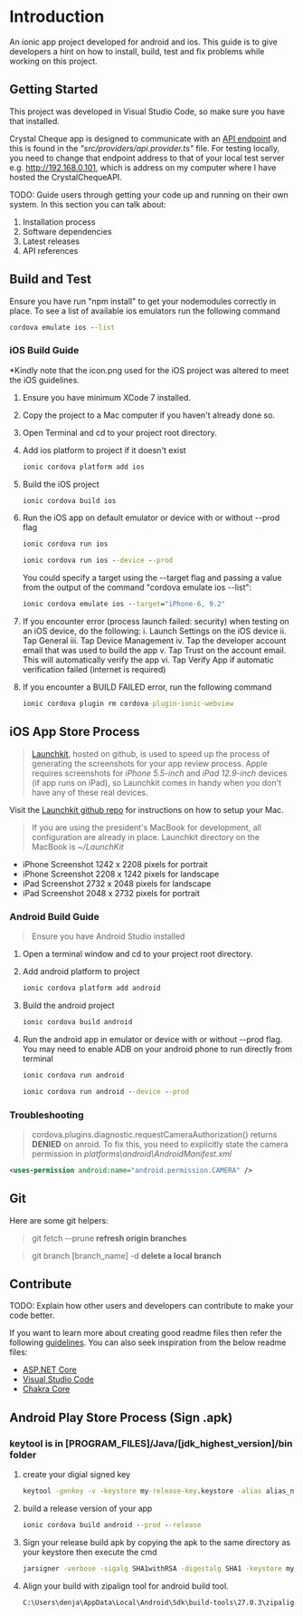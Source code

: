 # Introduction

An ionic app project developed for android and ios. This guide is to give developers a hint on how to install, build, test and fix problems while working on this project.

## Getting Started

This project was developed in Visual Studio Code, so make sure you have that installed.

Crystal Cheque app is designed to communicate with an [API endpoint](htttps://appliedline.com) and this is found in the _"src/providers/api.provider.ts"_ file. For testing locally, you need to change that endpoint address to that of your local test server e.g. <http://192.168.0.101>, which is address on my computer where I have hosted the CrystalChequeAPI.

TODO: Guide users through getting your code up and running on their own system. In this section you can talk about:

1. Installation process
2. Software dependencies
3. Latest releases
4. API references

## Build and Test

Ensure you have run "npm install" to get your nodemodules correctly in place.
To see a list of available ios emulators run the following command

```cmd
cordova emulate ios --list
```

### iOS Build Guide

*Kindly note that the icon.png used for the iOS project was altered to meet the iOS guidelines.

1. Ensure you have minimum XCode 7 installed.

2. Copy the project to a Mac computer if you haven't already done so.

3. Open Terminal and cd to your project root directory.

4. Add ios platform to project if it doesn't exist

    ```cmd
    ionic cordova platform add ios
    ```

5. Build the iOS project

    ```cmd
    ionic cordova build ios
    ```

6. Run the iOS app on default emulator or device with or without --prod flag

    ```cmd
    ionic cordova run ios
    ```

    ```cmd
    ionic cordova run ios --device --prod
    ```

    You could specify a target using the --target flag and passing a value from the output of the command "cordova emulate ios --list":

    ```cmd
    ionic cordova emulate ios --target="iPhone-6, 9.2"
    ```

7. If you encounter error (process launch failed: security) when testing on an iOS device, do the following:
 i. Launch Settings on the iOS device
 ii. Tap General
 iii. Tap Device Management
 iv. Tap the developer account email that was used to build the app
 v. Tap Trust on the account email. This will automatically verify the app
 vi. Tap Verify App if automatic verification failed (internet is required)

8. If you encounter a BUILD FAILED error, run the following command

    ```cmd
    ionic cordova plugin rm cordova-plugin-ionic-webview
    ```

## iOS App Store Process

> [Launchkit](https://github.com/launchkit/launchkit/), hosted on github, is used to speed up the process of generating the screenshots for your app review process. Apple requires screenshots for _iPhone 5.5-inch_ and _iPad 12.9-inch_ devices (if app runs on iPad), so Launchkit comes in handy when you don't have any of these real devices.

Visit the [Launchkit github repo](https://github.com/launchkit/launchkit/) for instructions on how to setup your Mac.

> If you are using the president's MacBook for development, all configuration are already in place.
Launchkit directory on the MacBook is _~/LaunchKit_

- iPhone Screenshot 1242 x 2208 pixels for portrait
- iPhone Screenshot 2208 x 1242 pixels for landscape
- iPad Screenshot 2732 x 2048 pixels for landscape
- iPad Screenshot 2048 x 2732 pixels for portrait

### Android Build Guide

> Ensure you have Android Studio installed

1. Open a terminal window and cd to your project root directory.

2. Add android platform to project

    ```cmd
    ionic cordova platform add android
    ```

3. Build the android project

    ```cmd
    ionic cordova build android
    ```

4. Run the android app in emulator or device with or without --prod flag. You may need to enable ADB on your android phone to run directly from terminal

    ```cmd
    ionic cordova run android
    ```

    ```cmd
    ionic cordova run android --device --prod
    ```

### Troubleshooting

> cordova.plugins.diagnostic.requestCameraAuthorization() returns **DENIED** on anroid. To fix this, you need to explicitly state the camera permission in _platforms\android\AndroidManifest.xml_

```xml
<uses-permission android:name="android.permission.CAMERA" />
```

## Git

Here are some git helpers:

> git fetch --prune **refresh origin branches**

> git branch [branch_name] -d **delete a local branch**

## Contribute

TODO: Explain how other users and developers can contribute to make your code better.

If you want to learn more about creating good readme files then refer the following [guidelines](https://www.visualstudio.com/en-us/docs/git/create-a-readme). You can also seek inspiration from the below readme files:

- [ASP.NET Core](https://github.com/aspnet/Home)
- [Visual Studio Code](https://github.com/Microsoft/vscode)
- [Chakra Core](https://github.com/Microsoft/ChakraCore)

## Android Play Store Process (Sign .apk)

### keytool is in [PROGRAM_FILES]/Java/[jdk_highest_version]/bin folder

1. create your digial signed key

    ```cmd
    keytool -genkey -v -keystore my-release-key.keystore -alias alias_name -keyalg RSA -keysize 2048 -validity 10000
    ```

2. build a release version of your app

    ```cmd
    ionic cordova build android --prod --release
    ```

3. Sign your release build apk by copying the apk to the same directory as your keystore then execute the cmd

    ```cmd
    jarsigner -verbose -sigalg SHA1withRSA -digestalg SHA1 -keystore my-release-key.keystore android-release-unsigned.apk alias_name
    ```

4. Align your build with zipalign tool for android build tool.

    ```cmd
    C:\Users\denja\AppData\Local\Android\Sdk\build-tools\27.0.3\zipalign -v 4 android-release-unsigned.apk myapp-signed.apk
    ```